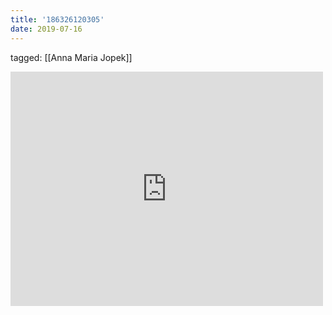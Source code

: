 ```yaml
---
title: '186326120305'
date: 2019-07-16
---
```

tagged: [[Anna Maria Jopek]]
<iframe allow="accelerometer; autoplay; clipboard-write; encrypted-media; gyroscope; picture-in-picture" allowfullscreen="" frameborder="0" height="375" id="youtube_iframe" src="https://www.youtube.com/embed/KpBMYjnCLRU?feature=oembed&amp;enablejsapi=1&amp;origin=https://safe.txmblr.com&amp;wmode=opaque" width="500"></iframe>
